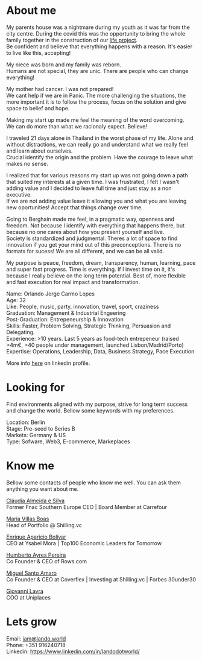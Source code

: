 # About me
My parents house was a nightmare during my youth as it was far from the city centre. During the covid this was the opportunity to bring the whole family together in the construction of our <a href="https://www.instagram.com/epicoshouse/">life project</a>. <br>
Be confident and believe that everything happens with a reason. It's easier to live like this, accepting!

My niece was born and my family was reborn. <br>
Humans are not special, they are unic. There are people who can change everything!

My mother had cancer. I was not prepared!<br>
We cant help if we are in Panic. The more challenging the situations, the more important it is to follow the process, focus on the solution and give space to belief and hope.

Making my start up made me feel the meaning of the word overcoming. <br>
We can do more than what we racionaly expect. Believe!

I traveled 21 days alone in Thailand in the worst phase of my life. Alone and without distractions, we can really go and understand what we really feel and learn about ourselves. <br>
Crucial identify the origin and the problem. Have the courage to leave what makes no sense.

I realized that for various reasons my start up was not going down a path that suited my interests at a given time. I was frustrated, I felt I wasn't adding value and I decided to leave full time and just stay as a non executive.<br>
If we are not adding value leave it allowing you and what you are leaving new oportunities! Accept that things change over time. 

Going to Berghain made me feel, in a pragmatic way, openness and freedom. Not because I identify with everything that happens there, but because no one cares about how you present yourself and live. <br>
Society is standardized and judgmental. Theres a lot of space to find innovation if you get your mind out of this preconceptions. There is no formats for sucess! We are all different, and we can be all valid.

My purpose is peace, freedom, dream, transparency, human, learning, pace and super fast progress. Time is everything. If I invest time on it, it's because I really believe on the long term potential. Best of, more flexible and fast execution for real impact and transformation.

Name: Orlando Jorge Carmo Lopes <br> 
Age: 32 <br>
Like: People, music, party, innovation, travel, sport, craziness <br>
Graduation: Management & Industrial Engeering <br>
Post-Graduation: Entrepeneurship & Innovation <br>
Skills: Faster, Problem Solving, Strategic Thinking, Persuasion and Delegating. <br>
Experience: >10 years. Last 5 years as food-tech entrepeneur (raised >4m€, >40 people under management, launched Lisbon/Madrid/Porto) <br>
Expertise: Operations, Leadership, Data, Business Strategy, Pace Execution

More info <a href="https://www.linkedin.com/in/landodotworld/">here</a> on linkedin profile.

# Looking for
Find environments aligned with my purpose, strive for long term success and change the world. Bellow some keywords with my preferences.

Location: Berlin <br>
Stage: Pre-seed to Series B <br>
Markets: Germany & US <br>
Type: Sofware, Web3, E-commerce, Markeplaces <br>

# Know me
Bellow some contacts of people who know me well. You can ask them anything you want about me.

<a href="Cláudia Almeida e Silva">Cláudia Almeida e Silva</a> <br>
Former Fnac Southern Europe CEO | Board Member at Carrefour

<a href="https://www.linkedin.com/in/mariapvillasboas//">Maria Villas Boas</a> <br>
Head of Portfolio @ Shilling.vc

<a href="https://www.linkedin.com/in/enriqueapariciobolivar/">Enrique Aparicio Bolívar</a> <br>
CEO at Ysabel Mora | Top100 Economic Leaders for Tomorrow

<a href="https://www.linkedin.com/in/humbertoayrespereira/">Humberto Ayres Pereira</a> <br>
Co Founder & CEO of Rows.com

<a href="https://www.linkedin.com/in/miguelsantoamaro/">Miguel Santo Amaro</a> <br>
Co Founder & CEO at Coverflex | Investing at Shilling.vc | Forbes 30under30

<a href="https://www.linkedin.com/in/giovanni-lavra-12b40457/">Giovanni Lavra</a> <br>
COO at Uniplaces



# Lets grow
Email: iam@lando.world <br>
Phone: +351 916240718 <br>
Linkedin: https://www.linkedin.com/in/landodotworld/









